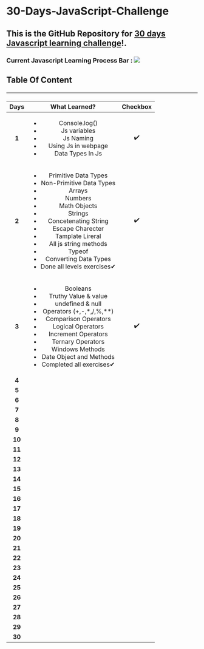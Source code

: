 # 30-Days-JavaScript-Challenge

## This is the GitHub Repository for [30 days Javascript learning challenge](https://30dayjavascript.js.org/)!.

### Current Javascript Learning Process Bar : ![](https://geps.dev/progress/9)

## Table Of Content<hr>

| **Days** | **What Learned?** | **Checkbox** |
|:--------:|:-----------------:|:------------:|
| **1**    |        <ul><li>Console.log()</li><li>Js variables</li><li>Js Naming</li><li>Using Js in webpage</li><li>Data Types In Js</li></ul>           |   :heavy_check_mark:         |
| **2**    |  <ul><li>Primitive Data Types</li><li>Non-Primitive Data Types</li><li>Arrays</li><li>Numbers</li><li>Math Objects</li><li>Strings</li><li>Concetenating String</li><li>Escape Charecter</li><li>Tamplate Lireral</li><li>All js string methods</li><li>Typeof</li><li>Converting Data Types</li><li>Done all levels exercises✔</li></ul>                 |:heavy_check_mark:            |
| **3**    |  <ul><li>Booleans</li><li>Truthy Value & value</li><li>undefined & null</li><li>Operators (+,-,*,/,%,**)</li><li>Comparison Operators</li><li>Logical Operators</li><li>Increment Operators</li><li>Ternary Operators</li><li>Windows Methods</li><li>Date Object and Methods</li><li>Completed all exercises✔</li></ul>                 |:heavy_check_mark:            |
| **4**    |                   |            |
| **5**    |                   |            |
| **6**    |                   |            |
| **7**    |                   |            |
| **8**    |                   |            |
| **9**    |                   |            |
| **10**   |                   |            |
| **11**   |                   |            |
| **12**   |                   |            |
| **13**   |                   |            |
| **14**   |                   |            |
| **15**   |                   |            |
| **16**   |                   |            |
| **17**   |                   |            |
| **18**   |                   |            |
| **19**   |                   |            |
| **20**   |               |          |
| **21**   |               |          |
| **22**   |               |          |
| **23**   |               |          |
| **24**   |               |          |
| **25**   |               |          |
| **26**   |               |          |
| **27**   |               |          |
| **28**   |               |          |
| **29**   |               |          |
| **30**   |               |          |
